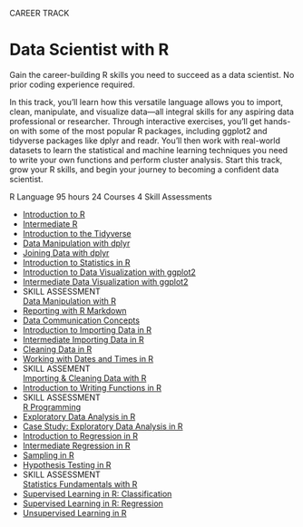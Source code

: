 CAREER TRACK
# Data Scientist with R

Gain the career-building R skills you need to succeed as a data scientist. No prior coding experience required.

In this track, you’ll learn how this versatile language allows you to import, clean, manipulate, and visualize data—all integral skills for any aspiring data professional or researcher. Through interactive exercises, you’ll get hands-on with some of the most popular R packages, including ggplot2 and tidyverse packages like dplyr and readr. You’ll then work with real-world datasets to learn the statistical and machine learning techniques you need to write your own functions and perform cluster analysis. Start this track, grow your R skills, and begin your journey to becoming a confident data scientist.

R Language
95 hours
24 Courses
4 Skill Assessments

+ [Introduction to R](https://github.com/Torregu/DataCamp/tree/main/Courses/Introduction%20to%20R)
+ [Intermediate R](https://github.com/Torregu/DataCamp/tree/main/Courses/Intermediate%20R)
+ [Introduction to the Tidyverse](https://github.com/Torregu/DataCamp/tree/main/Courses/Introduction%20to%20the%20Tidyverse)
+ [Data Manipulation with dplyr](https://github.com/Torregu/DataCamp/tree/main/Courses/Data%20Manipulation%20with%20dplyr)
+ [Joining Data with dplyr](https://github.com/Torregu/DataCamp/tree/main/Courses/Joining%20Data%20with%20dplyr)
+ [Introduction to Statistics in R](https://github.com/Torregu/DataCamp/tree/main/Courses/Introduction%20to%20Statistics%20in%20R)
+ [Introduction to Data Visualization with ggplot2](https://github.com/Torregu/DataCamp/tree/main/Courses/Introduction%20to%20Data%20Visualization%20with%20ggplot2)
+ [Intermediate Data Visualization with ggplot2](https://github.com/Torregu/DataCamp/tree/main/Courses/Intermediate%20Data%20Visualization%20with%20ggplot2)
+ SKILL ASSESSMENT <br>
  [Data Manipulation with R](https://github.com/Torregu/DataCamp/tree/main/Assessments/Data%20Manipulation%20with%20R)
+ [Reporting with R Markdown](https://github.com/Torregu/DataCamp/tree/main/Courses/Reporting%20with%20R%20Markdown)
+ [Data Communication Concepts](https://github.com/Torregu/DataCamp/tree/main/Courses/Data%20Communication%20Concepts)
+ [Introduction to Importing Data in R](https://github.com/Torregu/DataCamp/tree/main/Courses/Introduction%20to%20Importing%20Data%20in%20R)
+ [Intermediate Importing Data in R](https://github.com/Torregu/DataCamp/tree/main/Courses/Intermediate%20Importing%20Data%20in%20R)
+ [Cleaning Data in R](https://github.com/Torregu/DataCamp/tree/main/Courses/Cleaning%20Data%20in%20R)
+ [Working with Dates and Times in R](https://github.com/Torregu/DataCamp/tree/main/Courses/Working%20with%20Dates%20and%20Times%20in%20R)
+ SKILL ASSEMENT <br> 
  [Importing & Cleaning Data with R](https://github.com/Torregu/DataCamp/tree/main/Assessments/Importing%20&%20Cleaning%20Data%20with%20R)
+ [Introduction to Writing Functions in R](https://github.com/Torregu/DataCamp/tree/main/Courses/Introduction%20to%20Writing%20Functions%20in%20R)
+ SKILL ASSESSMENT <br>
  [R Programming](https://github.com/Torregu/DataCamp/tree/main/Assessments/R%20Programming)
+ [Exploratory Data Analysis in R](https://github.com/Torregu/DataCamp/tree/main/Courses/Exploratory%20Data%20Analysis%20in%20R)
+ [Case Study: Exploratory Data Analysis in R](https://github.com/Torregu/DataCamp/tree/main/Courses/Case%20Study%20I%20Exploratory%20Data%20Analysis%20in%20R)
+ [Introduction to Regression in R](https://github.com/Torregu/DataCamp/tree/main/Courses/Introduction%20to%20Regression%20in%20R)
+ [Intermediate Regression in R](https://github.com/Torregu/DataCamp/tree/main/Courses/Intermediate%20Regression%20in%20R)
+ [Sampling in R](https://github.com/Torregu/DataCamp/tree/main/Courses/Sampling%20in%20R)
+ [Hypothesis Testing in R](https://github.com/Torregu/DataCamp/tree/main/Courses/Hypothesis%20Testing%20in%20R)
+ SKILL ASSESSMENT <br>
  [Statistics Fundamentals with R](https://github.com/Torregu/DataCamp/tree/main/Assessments/Statistics%20Fundamentals%20with%20R)
+ [Supervised Learning in R: Classification](https://github.com/Torregu/DataCamp/tree/main/Courses/Machine%20Learning%20R/Supervised%20Learning%20in%20R%20I%20Classification)
+ [Supervised Learning in R: Regression](https://github.com/Torregu/DataCamp/tree/main/Courses/Machine%20Learning%20/R/Supervised%20Learning%20in%20R%20I%20Regression)
+ [Unsupervised Learning in R](https://github.com/Torregu/DataCamp/tree/main/Courses/Machine%20Learning%20/R/Unsupervised%20Learning%20in%20R)
